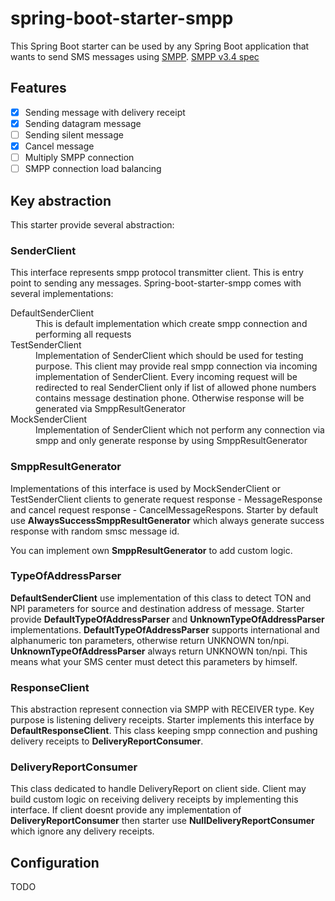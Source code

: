 # spring-boot-starter-smpp

This Spring Boot starter can be used by any Spring Boot application that wants to send SMS messages 
using [SMPP](https://en.wikipedia.org/wiki/Short_Message_Peer-to-Peer). [SMPP v3.4 spec](http://docs.nimta.com/SMPP_v3_4_Issue1_2.pdf)

## Features

- [x] Sending message with delivery receipt 
- [x] Sending datagram message
- [ ] Sending silent message
- [x] Cancel message
- [ ] Multiply SMPP connection
- [ ] SMPP connection load balancing

## Key abstraction

This starter provide several abstraction:

### SenderClient

This interface represents smpp protocol transmitter client. This is entry point to sending any messages.
Spring-boot-starter-smpp comes with several implementations:


<dl>
  <dt>DefaultSenderClient</dt>
  <dd>This is default implementation which create smpp connection and performing all requests</dd>
  
  <dt>TestSenderClient</dt>
  <dd>Implementation of SenderClient which should be used for testing purpose. 
  This client may provide real smpp connection via incoming implementation of SenderClient. 
  Every incoming request will be redirected to real SenderClient only if list of allowed phone numbers contains message destination phone. 
  Otherwise response will be generated via SmppResultGenerator</dd>
    
  <dt>MockSenderClient</dt>
  <dd>Implementation of SenderClient which not perform any connection via smpp and only generate response by using SmppResultGenerator</dd>
</dl>


### SmppResultGenerator

Implementations of this interface is used by MockSenderClient or TestSenderClient clients to generate request response - MessageResponse and cancel request response - CancelMessageRespons. 
Starter by default use **AlwaysSuccessSmppResultGenerator** which always generate success response with random smsc message id.

You can implement own **SmppResultGenerator** to add custom logic.

### TypeOfAddressParser

**DefaultSenderClient** use implementation of this class to detect TON and NPI parameters for source and destination address of message.
Starter provide **DefaultTypeOfAddressParser** and **UnknownTypeOfAddressParser** implementations. 
**DefaultTypeOfAddressParser** supports international and alphanumeric ton parameters, otherwise return UNKNOWN ton/npi. **UnknownTypeOfAddressParser**
always return UNKNOWN ton/npi. This means what your SMS center must detect this parameters by himself.


### ResponseClient

This abstraction represent connection via SMPP with RECEIVER type. Key purpose is listening delivery receipts. Starter implements
this interface by **DefaultResponseClient**. This class keeping smpp connection and pushing delivery receipts to **DeliveryReportConsumer**.

### DeliveryReportConsumer

This class dedicated to handle DeliveryReport on client side. Client may build custom logic on receiving delivery receipts by implementing this interface.
If client doesnt provide any implementation of **DeliveryReportConsumer** then starter use **NullDeliveryReportConsumer** which ignore any delivery receipts.

## Configuration
TODO
